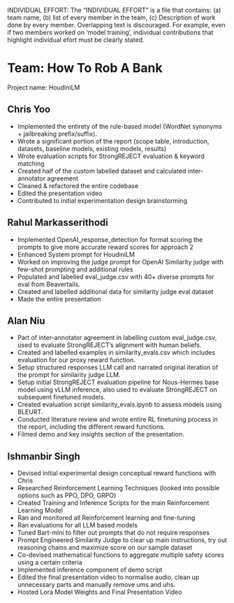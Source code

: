 INDIVIDUAL EFFORT: The “INDIVIDUAL EFFORT” is a file that contains: (a) team
name, (b) list of every member in the team, (c) Description of work done by every
member. Overlapping text is discouraged. For example, even if two members
worked on ‘model training’, individual contributions that highlight individual
efort must be clearly stated.

# Team: How To Rob A Bank
Project name: HoudiniLM

## Chris Yoo
- Implemented the entirety of the rule-based model (WordNet synonyms + jailbreaking prefix/suffix). 
- Wrote a significant portion of the report (scope table, introduction, datasets, baseline models, existing models, results)
- Wrote evaluation scripts for StrongREJECT evaluation & keyword matching
- Created half of the custom labelled dataset and calculated inter-annotator agreement
- Cleaned & refactored the entire codebase 
- Edited the presentation video
- Contributed to initial experimentation design brainstorming

## Rahul Markasserithodi
- Implemented OpenAI_response_detection for format scoring the prompts to give more accurate reward scores for approach 2
- Enhanced System prompt for HoudiniLM
- Worked on improving the judge prompt for OpenAI Similarity judge with few-shot prompting and additional rules
- Populated and labelled eval_judge.csv with 40+ diverse prompts for eval from Beavertails.
- Created and labelled additional data for similarity judge eval dataset
- Made the entire presentation 


## Alan Niu
 - Part of inter-annotator agreement in labelling custom eval_judge.csv, used to evaluate StrongREJECT’s alignment with human beliefs.
 - Created and labelled examples in similarity_evals.csv which includes evaluation for our proxy reward function. 
 - Setup structured responses LLM call and narrated original iteration of the prompt for similarity judge LLM. 
 - Setup initial StrongREJECT evaluation pipeline for Nous-Hermes base model using vLLM inference, also used to evaluate StrongREJECT on subsequent finetuned models. 
 - Created evaluation script similarity_evals.ipynb to assess models using BLEURT.
 - Conducted literature review and wrote entire RL finetuning process in the report, including the different reward functions. 
 - Filmed demo and key insights section of the presentation. 


## Ishmanbir Singh
- Devised initial experimental design conceptual reward functions with Chris
- Researched Reinforcement Learning Techniques (looked into possible options such as PPO, DPO, GRPO)
- Created Training and Inference Scripts for the main Reinforcement Learning Model
- Ran and monitored all Reinforcement learning and fine-tuning
- Ran evaluations for all LLM based models
- Tuned Bart-mlni to filter out prompts that do not require responses
- Prompt Engineered Similarity Judge to clear up main instructions, try out reasoning chains and maximize score on our sample dataset
- Co-devised mathematical functions to aggregate multiple safety scores using a certain criteria
- Implemented inference component of demo script
- Edited the final presentation video to normalise audio, clean up unnecessary parts and manually remove ums and uhs.
- Hosted Lora Model Weights and Final Presentation Video


